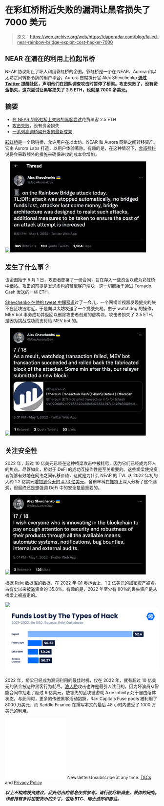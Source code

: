 # 在彩虹桥附近失败的漏洞让黑客损失了 7000 美元

> 原文：<https://web.archive.org/web/https://dappradar.com/blog/failed-near-rainbow-bridge-exploit-cost-hacker-7000>

## NEAR 在潜在的利用上拉起吊桥

NEAR 协议阻止了坏人利用彩虹桥的企图，彩虹桥是一个在 NEAR、Aurora 和以太坊之间转移令牌的用户平台。Aurora 首席执行官 Alex Shevchenko [**通过 Twitter**](https://web.archive.org/web/20221004124129/https://twitter.com/AlexAuroraDev/status/1520810591803293696) **提醒社区，声明他们在团队调查攻击时暂停了桥梁。攻击失败了，没有资金损失，这次尝试让黑客损失了 2.5 ETH，也就是 7000 多美元。**

## 摘要

*   [在 NEAR 的彩虹桥上失败的黑客尝试](https://web.archive.org/web/20221004124129/http://what-happened/)花费黑客 2.5 ETH
*   [攻击失败](https://web.archive.org/web/20221004124129/http://what-happened/)，没有资金损失
*   [一系列高调桥梁开发的最新成果](https://web.archive.org/web/20221004124129/http://focus-on-security-/)

[彩虹桥](https://web.archive.org/web/20221004124129/https://dappradar.com/near/other/rainbow-bridge)是一个跨链桥，允许用户在以太坊、NEAR 和 Aurora 网络之间转移资产。它由 Aurora Labs 打造，以用户体验著称。有趣的是，在这种情况下，[舍甫琴科](https://web.archive.org/web/20221004124129/https://twitter.com/AlexAuroraDev/status/1520810591803293696)说将会采取额外的措施来确保进攻的成本会增加。

![](img/2c09afd100c6edad2a82e45e51084168.png)![](img/b0f5272ea3bde17f30a8aaeec3eb2664.png)

## 发生了什么事？

该企图始于 5 月 1 日，攻击者部署了一份合同，旨在存入一些资金以成为彩虹桥中继站。攻击的前提是发送虚构的轻型客户端块，这一切都始于通过 Tornado Cash 发送的一些 ETH。

[Shevchenko 在他的 tweet 中解释道](https://web.archive.org/web/20221004124129/https://twitter.com/AlexAuroraDev/status/1520810591803293696)过了一会儿，一个网桥监视器发现提交的块不在区块链附近，于是向以太坊发送了一个挑战交易。由于 watchdog 的操作，MEV bot 事务成功并返回以删除攻击者创建的虚构块。攻击者损失了 2.5 ETH，是因为挑战成功而支付给 MEV bot 的。

![](img/5f1280d23f471209abc4ae2f22aeb042.png)![](img/4a6e6b878b71d91b67712e40199ec704.png)

## 关注安全性

2022 年，超过 10 亿美元已经在这种桥梁攻击中被耗尽，因为它们已经成为坏人的焦点。尽管如此，桥对于 DeFi 的成功互操作性是至关重要的。这些桥梁使投资者能够有效地在网络之间转移价值，这就是为什么 NEAR 的 TVL 从 2022 年初的大约 1.2 亿美元[增加到今天的 4.73 亿美元](https://web.archive.org/web/20221004124129/https://defillama.com/chain/Near)。舍甫琴科[在推特](https://web.archive.org/web/20221004124129/https://twitter.com/AlexAuroraDev/status/1520810591803293696)上深入分析了这个漏洞，但最终还是想强调 DeFi 中的安全是最重要的。

![](img/962ccef50fac96d209e33b71639cc0a4.png)![](img/d3041f1e5ac38b35c8a0939ee027415a.png)

根据 [Rekt 数据库](https://web.archive.org/web/20221004124129/https://defiyield.app/rekt-database)的数据，在 2022 年 Q1 奥运会上，1 2 亿美元的加密资产被盗，占有史以来被盗资金的 35.8%。有趣的是，2022 年至少有 80%的丢失资产是从桥梁上被盗走的。

![](img/0cb85c7eec98f92a41b9392ce4d9b26d.png)![](img/03411cf0e2eddf0b559a8a098484ca19.png)

2022 年，桥梁已经成为漏洞利用的最佳时机，仅在 2022 年，就有超过 10 亿美元的资金被这种黑客行为耗尽。[浪人桥](/web/20221004124129/https://dappradar.com/blog/how-blockchain-bridges-became-hackers-prime-targets/)攻击也许是最引人注目的，因为坏演员从智能合同中抽走了超过 6 亿美元，使领先的区块链游戏 Axie Infinity 处于自由落体状态。与此同时，更多的传统黑客活动猖獗，Rari Capitals Fuse pools 被利用了 8000 万美元，而 Saddle Finance 在撰写本文的最后 48 小时内遭受了 1000 万美元的利用。

![](img/6d5a4a2d609c56e1a5771717e54ba759.png) NewsletterUnsubscribe at any time. [T&Cs](https://web.archive.org/web/20221004124129/https://dappradar.com/terms) and [Privacy Policy](https://web.archive.org/web/20221004124129/https://dappradar.com/privacy-policy)

***以上不构成投资建议。此处给出的信息仅供参考。请行使尽职调查，做你的研究。作者持有多种加密货币的头寸，包括 BTC、瑞士法郎和雷达。***